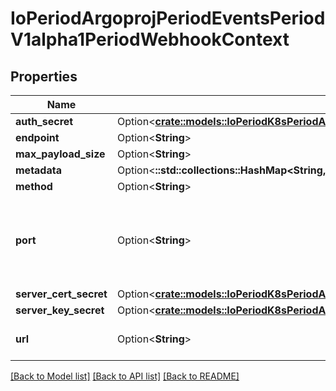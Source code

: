 # IoPeriodArgoprojPeriodEventsPeriodV1alpha1PeriodWebhookContext

## Properties

Name | Type | Description | Notes
------------ | ------------- | ------------- | -------------
**auth_secret** | Option<[**crate::models::IoPeriodK8sPeriodApiPeriodCorePeriodV1PeriodSecretKeySelector**](io.k8s.api.core.v1.SecretKeySelector.md)> |  | [optional]
**endpoint** | Option<**String**> |  | [optional]
**max_payload_size** | Option<**String**> |  | [optional]
**metadata** | Option<**::std::collections::HashMap<String, String>**> |  | [optional]
**method** | Option<**String**> |  | [optional]
**port** | Option<**String**> | Port on which HTTP server is listening for incoming events. | [optional]
**server_cert_secret** | Option<[**crate::models::IoPeriodK8sPeriodApiPeriodCorePeriodV1PeriodSecretKeySelector**](io.k8s.api.core.v1.SecretKeySelector.md)> |  | [optional]
**server_key_secret** | Option<[**crate::models::IoPeriodK8sPeriodApiPeriodCorePeriodV1PeriodSecretKeySelector**](io.k8s.api.core.v1.SecretKeySelector.md)> |  | [optional]
**url** | Option<**String**> | URL is the url of the server. | [optional]

[[Back to Model list]](../README.md#documentation-for-models) [[Back to API list]](../README.md#documentation-for-api-endpoints) [[Back to README]](../README.md)


